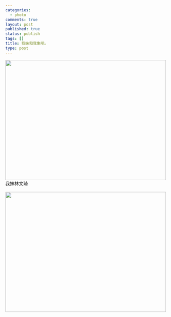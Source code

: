 ```yaml
--- 
categories: 
  - photo
comments: true
layout: post
published: true
status: publish
tags: []
title: 我妹和我象吧。
type: post
---
```

<div id="msgcns!3725CC0EE38B1F6!1212" class="bvMsg"><div style="width:502px;">
<img src="http://static.flickr.com/59/198057989_e5643fe4ae.jpg?v=0" alt="" height="375" width="500"><br>我妹林文琦<br><br><div style="width:502px;"><img src="http://static.flickr.com/63/200332047_1a8818568f.jpg?v=0" alt="" height="375" width="500"></div>
<br><br><br>
</div></div>
